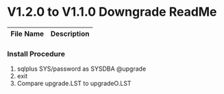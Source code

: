 # V1.2.0 to V1.1.0 Downgrade ReadMe

File Name            | Description
---------------------|------------


### Install Procedure

1) sqlplus SYS/password as SYSDBA @upgrade
2) exit
3) Compare upgrade.LST to upgradeO.LST
